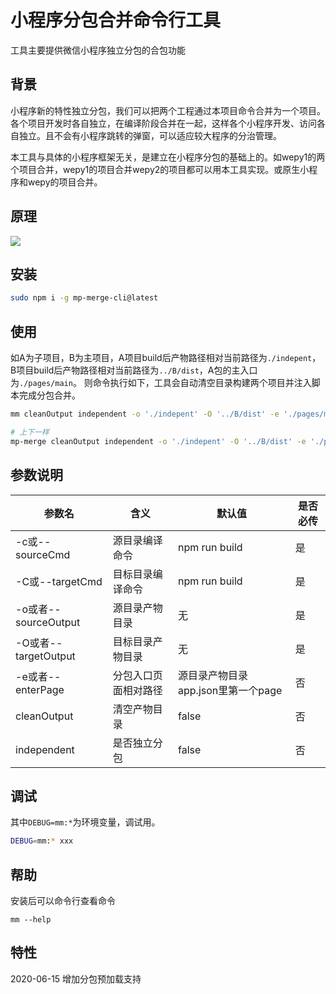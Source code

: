 # 小程序分包合并命令行工具
工具主要提供微信小程序独立分包的合包功能

## 背景
小程序新的特性独立分包，我们可以把两个工程通过本项目命令合并为一个项目。各个项目开发时各自独立，在编译阶段合并在一起，这样各个小程序开发、访问各自独立。且不会有小程序跳转的弹窗，可以适应较大程序的分治管理。

本工具与具体的小程序框架无关，是建立在小程序分包的基础上的。如wepy1的两个项目合并，wepy1的项目合并wepy2的项目都可以用本工具实现。或原生小程序和wepy的项目合并。

## 原理
![](https://manfredhu-1252588796.cos.ap-guangzhou.myqcloud.com/mp-merge-cli%E5%8E%9F%E7%90%86.png)

## 安装

```bash
sudo npm i -g mp-merge-cli@latest
```

## 使用
如A为子项目，B为主项目，A项目build后产物路径相对当前路径为`./indepent`，B项目build后产物路径相对当前路径为`../B/dist`，A包的主入口为`./pages/main`。
则命令执行如下，工具会自动清空目录构建两个项目并注入脚本完成分包合并。

```bash
mm cleanOutput independent -o './indepent' -O '../B/dist' -e './pages/main'

# 上下一样
mp-merge cleanOutput independent -o './indepent' -O '../B/dist' -e './pages/main'
```

## 参数说明

| 参数名               | 含义                 | 默认值        | 是否必传 |
| -------------------- | -------------------- | ------------- | -------- |
| -c或--sourceCmd      | 源目录编译命令       | npm run build | 是       |
| -C或--targetCmd      | 目标目录编译命令     | npm run build | 是       |
| -o或者--sourceOutput | 源目录产物目录       | 无            | 是       |
| -O或者--targetOutput | 目标目录产物目录     | 无            | 是       |
| -e或者--enterPage    | 分包入口页面相对路径 | 源目录产物目录app.json里第一个page| 否       |
| cleanOutput          | 清空产物目录         | false         | 否       |
| independent          | 是否独立分包         | false         | 否       |


## 调试
其中`DEBUG=mm:*`为环境变量，调试用。

```bash
DEBUG=mm:* xxx
```

## 帮助
安装后可以命令行查看命令
```
mm --help
```

## 特性
2020-06-15 增加分包预加载支持
